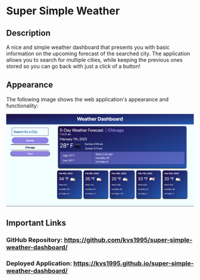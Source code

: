 # Super Simple Weather

## Description

A nice and simple weather dashboard that presents you with basic information on the upcoming forecast of the searched city. The application allows you to search for multiple cities, while keeping the previous ones stored so you can go back with just a click of a button!


## Appearance

The following image shows the web application's appearance and functionality:

![The weather app includes a search option, a list of cities, and a five-day forecast and current weather conditions for Atlanta.](./assets/images/screenshot.png)

## Important Links
### GitHub Repository: https://github.com/kvs1995/super-simple-weather-dashboard/
### Deployed Application:  https://kvs1995.github.io/super-simple-weather-dashboard/

